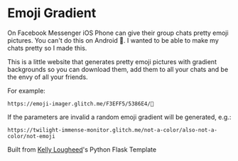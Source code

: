 # Emoji Gradient

On Facebook Messenger iOS Phone can give their group chats pretty emoji pictures. You can't do this on Android 😤. I wanted to be able to make my chats pretty so I made this.

This is a little website that generates pretty emoji pictures with gradient backgrounds so you can download them, add them to all your chats and be the envy of all your friends.

For example:
```
https://emoji-imager.glitch.me/F3EFF5/5386E4/🐧
```

If the parameters are invalid a random emoji gradient will be generated, e.g.:
```
https://twilight-immense-monitor.glitch.me/not-a-color/also-not-a-color/not-emoji
```

Built from [Kelly Lougheed](https://medium.com/analytics-vidhya/build-a-python-flask-app-on-glitch-fc2c4367baaf)'s Python Flask Template
